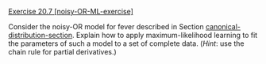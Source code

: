 [Exercise 20.7 \[noisy-OR-ML-exercise\]](ex_7/)

Consider the noisy-OR model for fever described
in Section [canonical-distribution-section](#/). Explain how
to apply maximum-likelihood learning to fit the parameters of such a
model to a set of complete data. (*Hint*: use the chain
rule for partial derivatives.)
